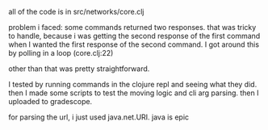 all of the code is in src/networks/core.clj

problem i faced:
  some commands returned two responses.
    that was tricky to handle, because i was getting the second response of the first command when I wanted the first response of the second command. I got around this by polling in a loop (core.clj:22)

other than that was pretty straightforward.

I tested by running commands in the clojure repl and seeing what they did.
then I made some scripts to test the moving logic and cli arg parsing.
then I uploaded to gradescope.

for parsing the url, i just used java.net.URI. java is epic